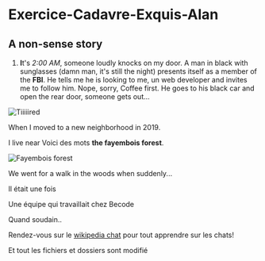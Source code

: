 # Exercice-Cadavre-Exquis-Alan

## A non-sense story

1. **I**t's *2:00 AM*, someone loudly knocks on my door. A man in black with sunglasses (damn man, it's still the night) presents itself as a member of the **FBI**. He tells me he is looking to me, un web developer and invites me to follow him. Nope, sorry, Coffee first. He goes to his black car and open the rear door, someone gets out...

![Tiiiiired](https://media1.tenor.com/images/764f56e24f35eb0c9bbcaf2eaad9cf77/tenor.gif?itemid=9561101)

When I moved to a new neighborhood in 2019.

I live near Voici des mots **the fayembois forest**.

![Fayembois forest](https://www.artmajeur.com/medias/standard/p/h/photopassion/artwork/2185689__MG_7765.jpg)

We went for a walk in the woods when suddenly...

Il était une fois

Une équipe qui travaillait chez Becode

Quand soudain..

Rendez-vous sur le [wikipedia chat](https://fr.wikipedia.org/wiki/Chat) pour tout apprendre sur les chats! 

Et tout les fichiers et dossiers sont modifié
